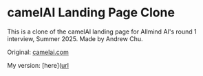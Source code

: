 # camelAI Landing Page Clone

This is a clone of the camelAI landing page for Allmind AI's round 1 interview, Summer 2025. Made by Andrew Chu.

Original: [camelai.com](https://camelai.com)

My version: [here]([url](https://camel-ai-landing-page.vercel.app/)
